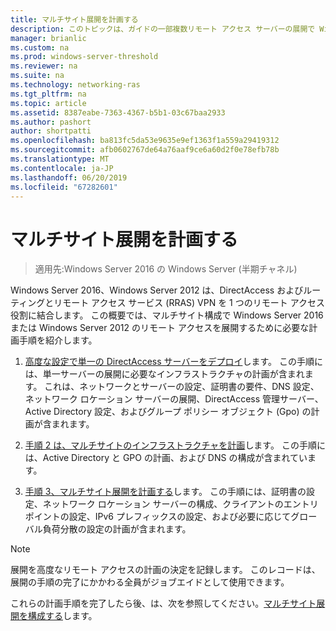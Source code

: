 ```yaml
---
title: マルチサイト展開を計画する
description: このトピックは、ガイドの一部複数リモート アクセス サーバーの展開で Windows Server 2016 の Multisite 展開します。
manager: brianlic
ms.custom: na
ms.prod: windows-server-threshold
ms.reviewer: na
ms.suite: na
ms.technology: networking-ras
ms.tgt_pltfrm: na
ms.topic: article
ms.assetid: 8387eabe-7363-4367-b5b1-03c67baa2933
ms.author: pashort
author: shortpatti
ms.openlocfilehash: ba813fc5da53e9635e9ef1363f1a559a29419312
ms.sourcegitcommit: afb0602767de64a76aaf9ce6a60d2f0e78efb78b
ms.translationtype: MT
ms.contentlocale: ja-JP
ms.lasthandoff: 06/20/2019
ms.locfileid: "67282601"
---
```

# <a name="plan-a-multisite-deployment"></a>マルチサイト展開を計画する

>適用先:Windows Server 2016 の Windows Server (半期チャネル)

 Windows Server 2016、Windows Server 2012 は、DirectAccess およびルーティングとリモート アクセス サービス (RRAS) VPN を 1 つのリモート アクセス役割に結合します。 この概要では、マルチサイト構成で Windows Server 2016 または Windows Server 2012 のリモート アクセスを展開するために必要な計画手順を紹介します。  
  
1.  [高度な設定で単一の DirectAccess サーバーをデプロイ](https://technet.microsoft.com/library/hh831436(v=ws.11).aspx)します。 この手順には、単一サーバーの展開に必要なインフラストラクチャの計画が含まれます。 これは、ネットワークとサーバーの設定、証明書の要件、DNS 設定、ネットワーク ロケーション サーバーの展開、DirectAccess 管理サーバー、Active Directory 設定、およびグループ ポリシー オブジェクト (Gpo) の計画が含まれます。  
  
2.  [手順 2 は、マルチサイトのインフラストラクチャを計画](Step-2-Plan-the-Multisite-Infrastructure.md)します。 この手順には、Active Directory と GPO の計画、および DNS の構成が含まれています。  
  
3.  [手順 3、マルチサイト展開を計画する](Step-3-Plan-the-Multisite-Deployment.md)します。 この手順には、証明書の設定、ネットワーク ロケーション サーバーの構成、クライアントのエントリ ポイントの設定、IPv6 プレフィックスの設定、および必要に応じてグローバル負荷分散の設定の計画が含まれます。  
  
> [!NOTE]  
> 展開を高度なリモート アクセスの計画の決定を記録します。 このレコードは、展開の手順の完了にかかわる全員がジョブエイドとして使用できます。  
  
これらの計画手順を完了したら後、は、次を参照してください。[マルチサイト展開を構成する](../configure/Configure-a-Multisite-Deployment.md)します。  
  


